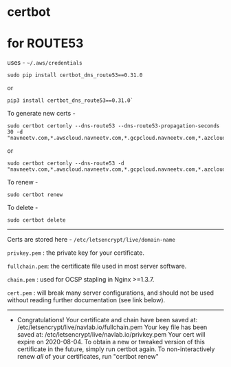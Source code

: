 # certbot

# for ROUTE53 

uses - `~/.aws/credentials`

```
sudo pip install certbot_dns_route53==0.31.0
```

or

```
pip3 install certbot_dns_route53==0.31.0`
```

To generate new certs - 

```
sudo certbot certonly --dns-route53 --dns-route53-propagation-seconds 30 -d "navneetv.com,*.awscloud.navneetv.com,*.gcpcloud.navneetv.com,*.azcloud.navneetv.com,*.pks.awscloud.navneetv.com,*.pks.gcpcloud.navneetv.com,*.pks.azcloud.navneetv.com"
```

or

```
sudo certbot certonly --dns-route53 -d "navneetv.com,*.awscloud.navneetv.com,*.gcpcloud.navneetv.com,*.azcloud.navneetv.com,*.pks.awscloud.navneetv.com,*.pks.gcpcloud.navneetv.com,*.pks.azcloud.navneetv.com"
```

To renew - 
```
sudo certbot renew
```

To delete - 
```
sudo certbot delete
```
---
Certs are stored here - `/etc/letsencrypt/live/domain-name`


`privkey.pem`  : the private key for your certificate.

`fullchain.pem`: the certificate file used in most server software.

`chain.pem`    : used for OCSP stapling in Nginx >=1.3.7.

`cert.pem`     : will break many server configurations, and should not be used without reading further documentation (see link below).


----
- Congratulations! Your certificate and chain have been saved at:
   /etc/letsencrypt/live/navlab.io/fullchain.pem
   Your key file has been saved at:
   /etc/letsencrypt/live/navlab.io/privkey.pem
   Your cert will expire on 2020-08-04. To obtain a new or tweaked
   version of this certificate in the future, simply run certbot
   again. To non-interactively renew *all* of your certificates, run
   "certbot renew"
